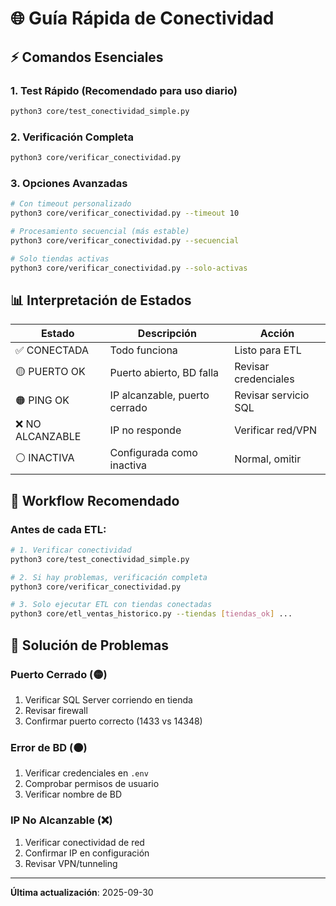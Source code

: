 # 🌐 Guía Rápida de Conectividad

## ⚡ Comandos Esenciales

### 1. Test Rápido (Recomendado para uso diario)
```bash
python3 core/test_conectividad_simple.py
```

### 2. Verificación Completa
```bash
python3 core/verificar_conectividad.py
```

### 3. Opciones Avanzadas
```bash
# Con timeout personalizado
python3 core/verificar_conectividad.py --timeout 10

# Procesamiento secuencial (más estable)
python3 core/verificar_conectividad.py --secuencial

# Solo tiendas activas
python3 core/verificar_conectividad.py --solo-activas
```

## 📊 Interpretación de Estados

| Estado | Descripción | Acción |
|--------|-------------|---------|
| ✅ CONECTADA | Todo funciona | Listo para ETL |
| 🟡 PUERTO OK | Puerto abierto, BD falla | Revisar credenciales |
| 🟠 PING OK | IP alcanzable, puerto cerrado | Revisar servicio SQL |
| ❌ NO ALCANZABLE | IP no responde | Verificar red/VPN |
| ⚪ INACTIVA | Configurada como inactiva | Normal, omitir |

## 🚨 Workflow Recomendado

### Antes de cada ETL:
```bash
# 1. Verificar conectividad
python3 core/test_conectividad_simple.py

# 2. Si hay problemas, verificación completa
python3 core/verificar_conectividad.py

# 3. Solo ejecutar ETL con tiendas conectadas
python3 core/etl_ventas_historico.py --tiendas [tiendas_ok] ...
```

## 🔧 Solución de Problemas

### Puerto Cerrado (🟡)
1. Verificar SQL Server corriendo en tienda
2. Revisar firewall
3. Confirmar puerto correcto (1433 vs 14348)

### Error de BD (🟠)
1. Verificar credenciales en `.env`
2. Comprobar permisos de usuario
3. Verificar nombre de BD

### IP No Alcanzable (❌)
1. Verificar conectividad de red
2. Confirmar IP en configuración
3. Revisar VPN/tunneling

---
**Última actualización**: 2025-09-30